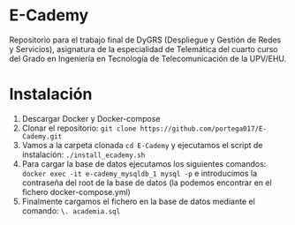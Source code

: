 # E-Cademy
Repositorio para el trabajo final de DyGRS (Despliegue y Gestión de Redes y Servicios), asignatura de la especialidad de Telemática del cuarto curso del Grado en Ingeniería en Tecnología de Telecomunicación de la UPV/EHU.

# Instalación

1. Descargar Docker y Docker-compose
2. Clonar el repositorio:  ` git clone https://github.com/portega017/E-Cademy.git `
3. Vamos a la carpeta clonada ` cd E-Cademy ` y ejecutamos el script de instalación: ` ./install_ecademy.sh `
4. Para cargar la base de datos ejecutamos los siguientes comandos: ` docker exec -it e-cademy_mysqldb_1 mysql -p ` e introducimos la contraseña del root de la base de datos (la podemos encontrar en el fichero docker-compose.yml)
5. Finalmente cargamos el fichero en la base de datos mediante el comando: ` \. academia.sql `
